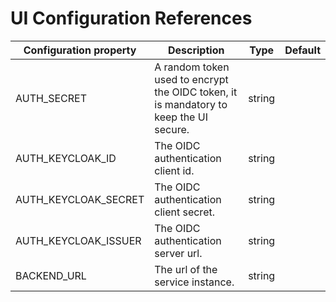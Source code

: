 # UI Configuration References

| Configuration property | Description                                                                           | Type   | Default |
|------------------------|---------------------------------------------------------------------------------------|--------|---------|
| AUTH_SECRET            | A random token used to encrypt the OIDC token, it is mandatory to keep the UI secure. | string |         |
| AUTH_KEYCLOAK_ID       | The OIDC authentication client id.                                                    | string |         |
| AUTH_KEYCLOAK_SECRET   | The OIDC authentication client secret.                                                | string |         |
| AUTH_KEYCLOAK_ISSUER   | The OIDC authentication server url.                                                   | string |         |
| BACKEND_URL            | The url of the service instance.                                                      | string |         |
